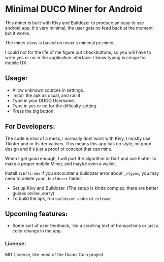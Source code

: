 # Minimal DUCO Miner for Android

This miner is built with Kivy and Buildozer to produce an easy to use android app.
It's very minimal, the user gets no feed back at the moment but it works. 

The miner class is based on revox's minimal pc miner.

I could not for the life of me figure out checkbuttons, so you will have to write yes or no in the
application interface. I know typing is cringe for mobile UX.



## Usage:

-  Allow unknown sources in settings. 
-  Install the apk as usual, and run it.
-  Type in your DUCO Username.
-  Type in yes or no for the difficulty setting.
-  Press the big button.

## For Developers:

The code is kind of a mess, I normally dont work with Kivy, I mostly use Tkinter and or its derivatives.
This means this app has no style, no good design and it's just a proof of concept that can mine. 

When I get good enough, I will port the algorithm to Dart and use Flutter to make a proper mobile Miner, and maybe even a wallet.

Install `libffi-dev` if you encounter a buildozer error about `_ctypes`, you may need to delete your `.buildozer` folder.


- Set up Kivy and Buildozer. (The setup is kinda complex, there are better guides online, sorry)
- To build the apk, run `buildozer android release`

## Upcoming features:

- Some sort of user feedback, like a scrolling text of transactions or just a color change in the app.

### License:

MIT License, like most of the Duino-Coin project.

